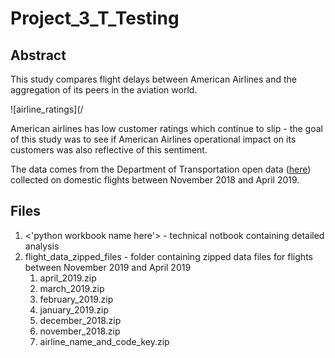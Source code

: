 # Project_3_T_Testing

## Abstract

This study compares flight delays between American Airlines and the aggregation of its peers in the aviation world.  

![airline_ratings](/

American airlines has low customer ratings which continue to slip - the goal of this study was to see if American Airlines operational impact on its customers was also reflective of this sentiment.  




The data comes from the Department of Transportation open data ([here](https://www.transtats.bts.gov/DL_SelectFields.asp?Table_ID=236)) collected on domestic flights between November 2018 and April 2019.

## Files
1. <'python workbook name here'> - technical notbook containing detailed analysis
1. flight_data_zipped_files - folder containing zipped data files for flights between November 2019 and April 2019
   1. april_2019.zip
   1. march_2019.zip
   1. february_2019.zip
   1. january_2019.zip
   1. december_2018.zip
   1. november_2018.zip
   1. airline_name_and_code_key.zip
